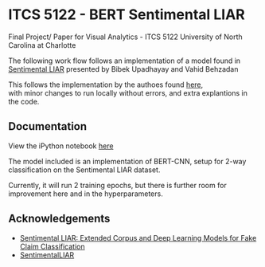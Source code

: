 # ITCS 5122 - BERT Sentimental LIAR

Final Project/ Paper for Visual Analytics - ITCS 5122 
University of North Carolina at Charlotte

The following work flow follows an implementation of a model found in [Sentimental LIAR](https://arxiv.org/abs/2009.01047) presented by Bibek Upadhayay and Vahid Behzadan

This follows the implementation by the authoes found [here](https://github.com/UNHSAILLab/SentimentalLIAR),  
with minor changes to run locally without errors, and extra explantions in the code.


## Documentation

View the iPython notebook [here](BERT-CNN-Sentimental-Liar.ipynb)

The model included is an implementation of BERT-CNN, setup for 2-way classification on the Sentimental LIAR dataset.

Currently, it will run 2 training epochs, but there is further room for improvement here and in the hyperparameters.


## Acknowledgements

 - [Sentimental LIAR: Extended Corpus and Deep Learning Models for Fake Claim Classification](https://arxiv.org/abs/2009.01047)
 - [SentimentalLIAR](https://github.com/UNHSAILLab/SentimentalLIAR)

